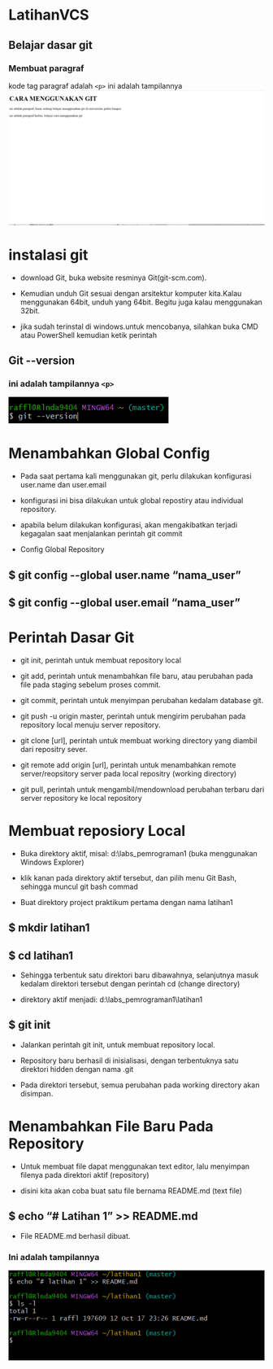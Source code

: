 # LatihanVCS
## Belajar dasar git

### Membuat paragraf
kode tag paragraf adalah `<p>`
ini adalah tampilannya
![Gambar 1](screenshot/ss1.png)

# instalasi git
- download Git, buka website resminya Git(git-scm.com).

- Kemudian unduh Git sesuai dengan arsitektur komputer kita.Kalau menggunakan 64bit, unduh yang 64bit.
Begitu juga kalau menggunakan 32bit.

- jika sudah terinstal di windows.untuk mencobanya, silahkan buka CMD atau PowerShell kemudian ketik perintah
## Git --version
### ini adalah tampilannya `<p>`
![Gambar 2](screenshot/ss2.png)

# Menambahkan Global Config
- Pada saat pertama kali menggunakan git, perlu dilakukan konfigurasi user.name dan user.email

- konfigurasi ini bisa dilakukan untuk global repostiry atau individual repository.

- apabila belum dilakukan konfigurasi, akan mengakibatkan terjadi kegagalan saat menjalankan perintah git commit

- Config Global Repository

## $ git config --global user.name “nama_user”

## $ git config --global user.email “nama_user”

# Perintah Dasar Git

- git init, perintah untuk membuat repository local

- git add, perintah untuk menambahkan file baru, atau perubahan pada file
pada staging sebelum proses commit.

- git commit, perintah untuk menyimpan perubahan kedalam database git.

- git push -u origin master, perintah untuk mengirim perubahan pada
repository local menuju server repository.

- git clone [url], perintah untuk membuat working directory yang diambil dari
repositry sever.

- git remote add origin [url], perintah untuk menambahkan remote
server/reopsitory server pada local repositry (working directory)

- git pull, perintah untuk mengambil/mendownload perubahan terbaru dari
server repository ke local repository

# Membuat reposiory Local

- Buka direktory aktif, misal: d:\labs_pemrograman1 (buka
menggunakan Windows Explorer)

- klik kanan pada direktory aktif tersebut, dan pilih menu Git Bash,
sehingga muncul git bash commad

- Buat direktory project praktikum pertama dengan nama latihan1

## $ mkdir latihan1
## $ cd latihan1

- Sehingga terbentuk satu direktori baru dibawahnya, selanjutnya
masuk kedalam direktori tersebut dengan perintah cd (change
directory)

- direktory aktif menjadi: d:\labs_pemrograman1\latihan1

## $ git init

- Jalankan perintah git init, untuk membuat repository local.

- Repository baru berhasil di inisialisasi, dengan terbentuknya satu
direktori hidden dengan nama .git

- Pada direktori tersebut, semua perubahan pada working directory
akan disimpan.

# Menambahkan File Baru Pada Repository

- Untuk membuat file dapat menggunakan text editor, lalu menyimpan
filenya pada direktori aktif (repository)

- disini kita akan coba buat satu file bernama README.md (text file)

## $ echo “# Latihan 1” >> README.md

- File README.md berhasil dibuat.

### Ini adalah tampilannya
![Gambar 3](screenshot/ss3.png)
